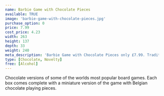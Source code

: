 ```yaml
---
name: Barbie Game with Chocolate Pieces
available: TRUE
image: 'barbie-game-with-chocolate-pieces.jpg'
purchase_option: 0
price: 7.99
cost_price: 4.23
width: 263
height: 137
depth: 33
weight: 240
meta_description: 'Barbie Game with Chocolate Pieces only £7.99. Traditional sweets and more at Humbugs Confectionery Store. Specialists in satisfying your sweet tooth!'
type: [Chocolate, Novelty]
free: [Alcohol]
---
```

Chocolate versions of some of the worlds most popular board games. Each box comes complete with a miniature version of the game with Belgian chocolate playing pieces.